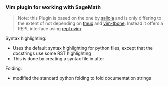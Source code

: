 ### Vim plugin for working with SageMath

> Note: this Plugin is based on the one by [saliola](https://github.com/saliola/sage-vim) and is only differing to the extent of not depending on [tmux](https://tmux.github.io/) and [vim-tbone](https://github.com/tpope/vim-tbone). Instead it offers a REPL interface using [repl.nvim](https://gitlab.com/HiPhish/repl.nvim).


Syntax highlighting:
- Uses the default syntax highlighting for python files, except that the
  docstrings use some RST highlighting
- This is done by creating a syntax file in after

Folding:
- modified the standard python folding to fold documentation strings
